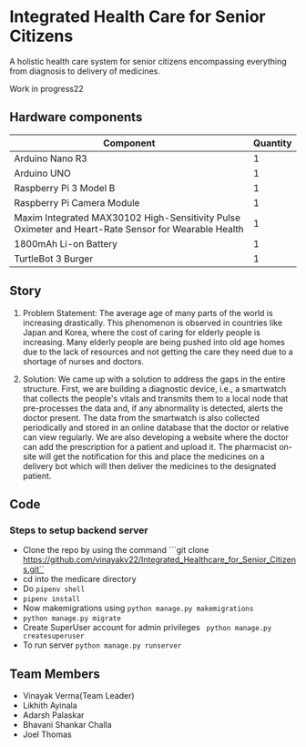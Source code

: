 # Integrated Health Care for Senior Citizens

A holistic health care system for senior citizens encompassing everything from diagnosis to delivery of medicines.

Work in progress22

## Hardware components

| Component | Quantity |
|-----------|----------|
| Arduino Nano R3 | 1 |
| Arduino UNO | 1 |
| Raspberry Pi 3 Model B | 1 |
| Raspberry Pi Camera Module | 1 |
| Maxim Integrated MAX30102 High-Sensitivity Pulse Oximeter and Heart-Rate Sensor for Wearable Health | 1 |
| 1800mAh Li-on Battery | 1 |
| TurtleBot 3 Burger | 1 |

## Story

1. Problem Statement:
   The average age of many parts of the world is increasing drastically. This phenomenon is observed in countries like Japan and Korea, where the cost of caring for elderly people is increasing. Many elderly people are being pushed into old age homes due to the lack of resources and not getting the care they need due to a shortage of nurses and doctors.

2. Solution:
   We came up with a solution to address the gaps in the entire structure. First, we are building a diagnostic device, i.e., a smartwatch that collects the people's vitals and transmits them to a local node that pre-processes the data and, if any abnormality is detected, alerts the doctor present. The data from the smartwatch is also collected periodically and stored in an online database that the doctor or relative can view regularly. We are also developing a website where the doctor can add the prescription for a patient and upload it. The pharmacist on-site will get the notification for this and place the medicines on a delivery bot which will then deliver the medicines to the designated patient.

## Code

### Steps to setup backend server
- Clone the repo by using the command ```git clone https://github.com/vinayakv22/Integrated_Healthcare_for_Senior_Citizens.git``
- cd into the medicare directory
- Do ```pipenv shell```
- ```pipenv install```
- Now makemigrations using ```python manage.py makemigrations```
- ```python manage.py migrate```
- Create SuperUser account for admin privileges ``` python manage.py createsuperuser```
- To run server ```python manage.py runserver```

## Team Members
- Vinayak Verma(Team Leader)
- Likhith Ayinala
- Adarsh Palaskar
- Bhavani Shankar Challa
- Joel Thomas
